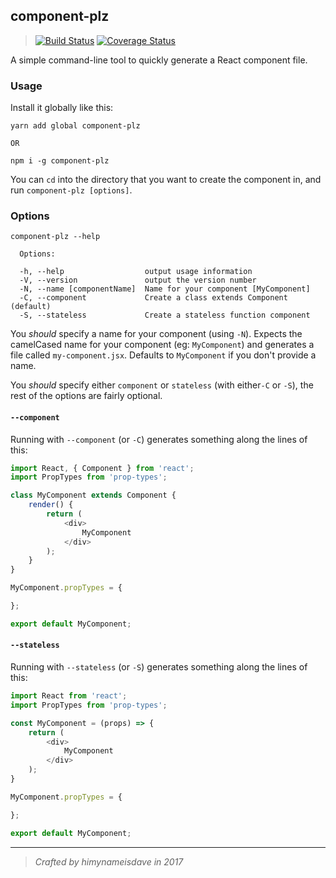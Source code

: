 ## component-plz
> [![Build Status](https://travis-ci.org/himynameisdave/component-plz.svg?branch=master)](https://travis-ci.org/himynameisdave/component-plz) [![Coverage Status](https://coveralls.io/repos/github/himynameisdave/component-plz/badge.svg?branch=master)](https://coveralls.io/github/himynameisdave/component-plz?branch=master)

A simple command-line tool to quickly generate a React component file.

### Usage

Install it globally like this:

```
yarn add global component-plz

OR

npm i -g component-plz
```

You can `cd` into the directory that you want to create the component in, and run `component-plz [options]`.

### Options

```
component-plz --help

  Options:

  -h, --help                  output usage information
  -V, --version               output the version number
  -N, --name [componentName]  Name for your component [MyComponent]
  -C, --component             Create a class extends Component (default)
  -S, --stateless             Create a stateless function component
```

You *should* specify a name for your component (using `-N`). Expects the camelCased name for your component (eg: `MyComponent`) and generates a file called `my-component.jsx`. Defaults to `MyComponent` if you don't provide a name.

You *should* specify either `component` or `stateless` (with either`-C` or `-S`), the rest of the options are fairly optional.

#### **`--component`**

Running with `--component` (or `-C`) generates something along the lines of this:

```js
import React, { Component } from 'react';
import PropTypes from 'prop-types';

class MyComponent extends Component {
    render() {
        return (
            <div>
                MyComponent
            </div>
        );
    }
}

MyComponent.propTypes = {

};

export default MyComponent;

```


#### **`--stateless`**

Running with `--stateless` (or `-S`) generates something along the lines of this:

```js
import React from 'react';
import PropTypes from 'prop-types';

const MyComponent = (props) => {
    return (
        <div>
            MyComponent
        </div>
    );
}

MyComponent.propTypes = {

};

export default MyComponent;

```


---

> *Crafted by himynameisdave in 2017*
